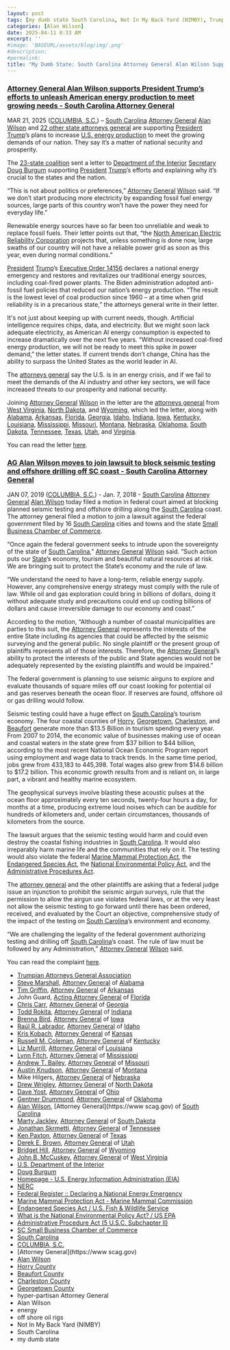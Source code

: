 ```yaml
---
layout: post
tags: [my dumb state South Carolina, Not In My Back Yard (NIMBY), Trumpian Attorneys General Association, Steve Marshall Attorney General of Alabama, Tim Griffin Attorney General of Arkansas, John Guard Acting Attorney General of Florida, Chris Carr Attorney General of Georgia, Todd Rokita Attorney General of Indiana, Brenna Bird Attorney General of Iowa, Raúl R. Labrador Attorney General of Idaho, Kris Kobach Attorney General of Kansas, Russell M. Coleman Attorney General of Kentucky, Liz Murrill Attorney General of Louisiana, Lynn Fitch Attorney General of Mississippi, Andrew T. Bailey Attorney General of Missouri, Austin Knudson Attorney General of Montana, Mike Hilgers Attorney General of Nebraska, Drew Wrigley Attorney General of North Dakota, Dave Yost Attorney General of Ohio, Gentner Drummond Attorney General of Oklahoma, Alan Wilson Attorney General of South Carolina, Marty Jackley Attorney General of South Dakota, Jonathan Skrmetti Attorney General of Tennessee, Ken Paxton Attorney General of Texas, Derek E. Brown Attorney General of Utah, Bridget Hill Attorney General of Wyoming, John B. McCuskey Attorney General of West Virginia, U.S. Department of the Interior, Doug Burgum, Homepage - U.S. Energy Information Administration (EIA), NERC, Federal Register – – Declaring a National Energy Emergency, Marine Mammal Protection Act - Marine Mammal Commission, Endangered Species Act / U.S. Fish & Wildlife Service, What is the National Environmental Policy Act? / US EPA, Administrative Procedure Act (5 U.S.C. Subchapter II), SC Small Business Chamber of Commerce, South Carolina, COLUMBIA S.C., Attorney General, Alan Wilson, Horry County, Beaufort County, Charleston County, Georgetown County, hyper-partisan Attorney General, Alan Wilson, energy, off shore oil rigs]
categories: [Alan Wilson]
date: 2025-04-11 8:33 AM
excerpt: ''
#image: 'BASEURL/assets/blog/img/.png'
#description:
#permalink:
title: "My Dumb State: South Carolina Attorney General Alan Wilson Supports Oil Drilling, Except Off South Carolina’s Coast. NIMBY (Not In My Back Yard)"
---
```



### [Attorney General Alan Wilson supports President Trump’s efforts to unleash American energy production to meet growing needs - South Carolina Attorney General](https://www.scag.gov/about-the-office/news/attorney-general-alan-wilson-supports-president-trump-s-efforts-to-unleash-american-energy-production-to-meet-growing-needs/)

MAR 21, 2025
([COLUMBIA, S.C.](https://www.columbiasc.gov/)) – [South Carolina](https://www.sc.gov/) [Attorney General](https://www.scag.gov/) [Alan Wilson](https://www.scag.gov/about-the-office/meet-the-attorney-general/) and [22 other state attorneys general](https://republicanags.com/) are supporting [President](https://www.whitehouse.gov/) [Trump](https://www.donaldjtrump.com/)’s plans to increase [U.S. energy production](https://www.eia.gov/) to meet the growing demands of our nation. They say it’s a matter of national security and prosperity.

The [23-state coalition](https://republicanags.com/) sent a letter to [Department of the Interior](https://www.doi.gov/) [Secretary Doug Burgum](https://www.linkedin.com/in/doug-burgum-03019111/) supporting [President](https://www.whitehouse.gov/) [Trump](https://www.donaldjtrump.com/)’s efforts and explaining why it’s crucial to the states and the nation.

“This is not about politics or preferences,” [Attorney General](https://www.scag.gov/) [Wilson](https://www.scag.gov/about-the-office/meet-the-attorney-general/) said. “If we don’t start producing more electricity by expanding fossil fuel energy sources, large parts of this country won’t have the power they need for everyday life.”

Renewable energy sources have so far been too unreliable and weak to replace fossil fuels. Their letter points out that, “the [North American Electric Reliability Corporation](https://www.nerc.com/Pages/default.aspx) projects that, unless something is done now, large swaths of our country will not have a reliable power grid as soon as this year, even during normal conditions.”

[President](https://www.whitehouse.gov/) [Trump](https://www.donaldjtrump.com/)’s [Executive Order 14156](https://www.federalregister.gov/documents/2025/01/29/2025-02003/declaring-a-national-energy-emergency) declares a national energy emergency and restores and revitalizes our traditional energy sources, including coal-fired power plants. The Biden administration adopted anti-fossil fuel policies that reduced our nation’s energy production. “The result is the lowest level of coal production since 1960 – at a time when grid reliability is in a precarious state,” the attorneys general write in their letter.

It's not just about keeping up with current needs, though. Artificial intelligence requires chips, data, and electricity. But we might soon lack adequate electricity, as American AI energy consumption is expected to increase dramatically over the next five years. “Without increased coal-fired energy production, we will not be ready to meet this spike in power demand,” the letter states. If current trends don’t change, China has the ability to surpass the United States as the world leader in AI.

The [attorneys general](https://republicanags.com/) say the U.S. is in an energy crisis, and if we fail to meet the demands of the AI industry and other key sectors, we will face increased threats to our prosperity and national security.

Joining [Attorney General](https://www.scag.gov/) [Wilson](https://www.scag.gov/about-the-office/meet-the-attorney-general/) in the letter are the [attorneys general](https://republicanags.com/) from [West Virginia](https://ago.wv.gov/), [North Dakota](https://attorneygeneral.nd.gov/), and [Wyoming](https://ag.wyo.gov/), which led the letter, along with [Alabama](https://www.alabamaag.gov/), [Arkansas](https://arkansasag.gov/), [Florida](https://www.myfloridalegal.com/), [Georgia](https://law.georgia.gov/), [Idaho](https://www.ag.idaho.gov/), [Indiana](https://www.in.gov/attorneygeneral/), [Iowa](https://www.iowaattorneygeneral.gov/), [Kentucky](https://ag.ky.gov/), [Louisiana](https://ag.louisiana.gov/), [Mississippi](https://attorneygenerallynnfitch.com/), [Missouri](https://ago.mo.gov/), [Montana](https://dojmt.gov/), [Nebraska](https://ago.nebraska.gov/), [Oklahoma](https://oklahoma.gov/oag.html), [South Dakota](https://atg.sd.gov/), [Tennessee](https://www.tn.gov/attorneygeneral.html), [Texas](https://www.texasattorneygeneral.gov/), [Utah](https://attorneygeneral.utah.gov/), and [Virginia](https://ago.wv.gov/Pages/default.aspx).

You can read the letter [here](https://www.scag.gov/media/0hzptshp/letter-to-secretary-re-coal-fired-energy.pdf).

### [AG Alan Wilson moves to join lawsuit to block seismic testing and offshore drilling off SC coast - South Carolina Attorney General](https://www.scag.gov/about-the-office/news/ag-alan-wilson-moves-to-join-lawsuit-to-block-seismic-testing-and-offshore-drilling-off-sc-coast/)
JAN 07, 2019
([COLUMBIA, S.C.](https://www.columbiasc.gov/)) - Jan. 7, 2018 - [South Carolina](https://www.sc.gov/) [Attorney General](https://www.scag.gov/) [Alan Wilson](https://www.scag.gov/about-the-office/meet-the-attorney-general/) today filed a motion in federal court aimed at blocking planned seismic testing and offshore drilling along the [South Carolina](https://www.sc.gov/) coast. The attorney general filed a motion to join a lawsuit against the federal government filed by 16 [South Carolina](https://www.sc.gov/) cities and towns and the state [Small Business Chamber of Commerce](https://scsbc.org/).

“Once again the federal government seeks to intrude upon the sovereignty of the state of [South Carolina](https://www.sc.gov/),” [Attorney General](https://www.scag.gov/) [Wilson](https://www.scag.gov/about-the-office/meet-the-attorney-general/) said. “Such action puts our [State](https://www.sc.gov/)’s economy, tourism and beautiful natural resources at risk. We are bringing suit to protect the State’s economy and the rule of law.

“We understand the need to have a long-term, reliable energy supply. However, any comprehensive energy strategy must comply with the rule of law. While oil and gas exploration could bring in billions of dollars, doing it without adequate study and precautions could end up costing billions of dollars and cause irreversible damage to our economy and coast.”

According to the motion, “Although a number of coastal municipalities are parties to this suit, the [Attorney General](https://www.scag.gov/) represents the interests of the entire State including its agencies that could be affected by the seismic surveying and the general public. No single plaintiff or the present group of plaintiffs represents all of those interests. Therefore, the [Attorney General](https://www.scag.gov/)’s ability to protect the interests of the public and State agencies would not be adequately represented by the existing plaintiffs and would be impaired.”

The federal government is planning to use seismic airguns to explore and evaluate thousands of square miles off our coast looking for potential oil and gas reserves beneath the ocean floor. If reserves are found, offshore oil or gas drilling would follow.

Seismic testing could have a huge effect on [South Carolina](https://www.sc.gov/)’s tourism economy. The four coastal counties of [Horry](https://www.horrycountysc.gov/), [Georgetown](http://www.georgetowncountysc.org/), [Charleston](http://www.charlestoncounty.org/), and [Beaufort](https://www.beaufortcountysc.gov/) generate more than \$13.5 Billion in tourism spending every year. From 2007 to 2014, the economic value of businesses making use of ocean and coastal waters in the state grew from \$37 billion to \$44 billion, according to the most recent National Ocean Economic Program report using employment and wage data to track trends. In the same time period, jobs grew from 433,183 to 445,398. Total wages also grew from \$14.6 billion to \$17.2 billion. This economic growth results from and is reliant on, in large part, a vibrant and healthy marine ecosystem.

The geophysical surveys involve blasting these acoustic pulses at the ocean floor approximately every ten seconds, twenty-four hours a day, for months at a time, producing extreme loud noises which can be audible for hundreds of kilometers and, under certain circumstances, thousands of kilometers from the source.

The lawsuit argues that the seismic testing would harm and could even destroy the coastal fishing industries in [South Carolina](https://www.sc.gov/). It would also irreparably harm marine life and the communities that rely on it. The testing would also violate the federal [Marine Mammal Protection Act](https://www.mmc.gov/about-the-commission/our-mission/marine-mammal-protection-act/), the [Endangered Species Act](https://www.fws.gov/law/endangered-species-act), the [National Environmental Policy Act](https://www.epa.gov/nepa/what-national-environmental-policy-act), and the [Administrative Procedures Act](https://www.archives.gov/federal-register/laws/administrative-procedure).

The [attorney general](https://www.scag.gov/) and the other plaintiffs are asking that a federal judge issue an injunction to prohibit the seismic airgun surveys, rule that the permission to allow the airgun use violates federal laws, or at the very least not allow the seismic testing to go forward until there has been ordered, received, and evaluated by the Court an objective, comprehensive study of the impact of the testing on [South Carolina](https://www.sc.gov/)’s environment and economy.

“We are challenging the legality of the federal government authorizing testing and drilling off [South Carolina](https://www.sc.gov/)’s coast. The rule of law must be followed by any Administration,” [Attorney General](https://www.scag.gov/) [Wilson](https://www.scag.gov/about-the-office/meet-the-attorney-general/) said.

You can read the complaint [here](https://www.scag.gov/wp-content/uploads/2019/01/01864879.pdf).

- [Trumpian Attorneys General Association](https://republicanags.com/)
- [Steve Marshall](https://www.alabamaag.gov/about/), [Attorney General](https://www.alabamaag.gov/) of [Alabama](https://www.alabama.gov/)
- [Tim Griffin](https://arkansasag.gov/meet-tim/), [Attorney General](https://arkansasag.gov/) of [Arkansas](https://www.az.gov/) 
- John Guard, [Acting Attorney General](https://www.myfloridalegal.com/) of [Florida](https://www.myflorida.com/)
- [Chris Carr](https://georgia.gov/chris-carr), [Attorney General](https://law.georgia.gov/) of [Georgia](https://georgia.gov/) 
- [Todd Rokita](https://www.in.gov/attorneygeneral/about-the-office/about-the-attorney-general/), [Attorney General](https://www.in.gov/attorneygeneral/) of [Indiana](https://www.in.gov/)
- [Brenna Bird](https://www.iowaattorneygeneral.gov/about-us/about-attorney-general-brenna-bird), [Attorney General](https://www.iowaattorneygeneral.gov/) of [Iowa](https://iowa.gov/) 
- [Raúl R. Labrador](https://www.ag.idaho.gov/about/), [Attorney General](https://www.ag.idaho.gov/) of [Idaho](https://www.idaho.gov/) 
- [Kris Kobach](https://www.ag.ks.gov/about-us/attorney-general-kris-w-kobach), [Attorney General](https://www.ag.ks.gov/) of [Kansas](https://www.kansas.gov/) 
- [Russell M. Coleman](https://ag.ky.gov/about/Pages/Attorney-General.aspx), [Attorney General](https://ag.ky.gov/) of [Kentucky](https://www.kentucky.gov/) 
- [Liz Murrill](https://ag.louisiana.gov/About), [Attorney General](https://ag.louisiana.gov/) of [Louisiana](https://www.louisiana.gov/) 
- [Lynn Fitch](https://attorneygenerallynnfitch.com/), [Attorney General](https://attorneygenerallynnfitch.com/) of [Mississippi](https://www.ms.gov/)
- [Andrew T. Bailey](https://ago.mo.gov/about-us/about-ag-bailey/), [Attorney General](https://ago.mo.gov/) of [Missouri](https://www.mo.gov/) 
- [Austin Knudson](https://dojmt.gov/attorney-generals-office/about-austin-knudsen/), [Attorney General](https://dojmt.gov/) of [Montana](https://www.mt.gov/)
- Mike Hilgers, [Attorney General](https://ago.nebraska.gov/) of [Nebraska](https://www.nebraska.gov/) 
- [Drew Wrigley](https://attorneygeneral.nd.gov/attorney-generals-office/), [Attorney General](https://attorneygeneral.nd.gov/) of [North Dakota](https://www.nd.gov/) 
- [Dave Yost](https://www.ohioattorneygeneral.gov/About-AG/Dave-Yost), [Attorney General](https://www.ohioattorneygeneral.gov/) of [Ohio](https://ohio.gov/) 
- [Gentner Drummond](https://oklahoma.gov/oag/about/bio.html), [Attorney General](https://oklahoma.gov/oag.html) of [Oklahoma](https://www.ok.gov/) 
- [Alan Wilson](https://www.scag.gov/about-the-office/meet-the-attorney-general/), [Attorney General](https://www scag.gov) of [South Carolina](https://www.sc.gov/)
- [Marty Jackley](https://atg.sd.gov/OurOffice/bio.aspx#gsc.tab=0), [Attorney General](https://atg.sd.gov/#gsc.tab=0) of [South Dakota](https://www.sd.gov/) 
- [Jonathan Skrmetti](https://www.tn.gov/attorneygeneral/about-the-office/general-skrmetti.html), [Attorney General](https://www.tn.gov/attorneygeneral.html) of [Tennessee](https://www.tn.gov/) 
- [Ken Paxton](https://www.texasattorneygeneral.gov/about-office), [Attorney General](https://www.texasattorneygeneral.gov/) of [Texas](https://www.texas.gov/) 
- [Derek E. Brown](https://attorneygeneral.utah.gov/staff/derek-brown/), [Attorney General](https://attorneygeneral.utah.gov/) of [Utah](https://www.utah.gov/)
- [Bridget Hill](https://ag.wyo.gov/ag-biography), [Attorney General](https://ag.wyo.gov/) of [Wyoming](https://www.wyo.gov/)
- [John B. McCuskey](https://ago.wv.gov/about/Pages/Meet-The-Attorney-General.aspx), [Attorney General](https://ago.wv.gov/Pages/default.aspx) of [West Virginia](https://www.wv.gov/)
- [U.S. Department of the Interior](https://www.doi.gov/)
- [Doug Burgum](https://www.linkedin.com/in/doug-burgum-03019111/)
- [Homepage - U.S. Energy Information Administration (EIA)](https://www.eia.gov/)
- [NERC](https://www.nerc.com/Pages/default.aspx)
- [Federal Register :: Declaring a National Energy Emergency](https://www.federalregister.gov/documents/2025/01/29/2025-02003/declaring-a-national-energy-emergency)
- [Marine Mammal Protection Act - Marine Mammal Commission](https://www.mmc.gov/about-the-commission/our-mission/marine-mammal-protection-act/)
- [Endangered Species Act / U.S. Fish & Wildlife Service](https://www.fws.gov/law/endangered-species-act)
- [What is the National Environmental Policy Act? / US EPA](https://www.epa.gov/nepa/what-national-environmental-policy-act)
- [Administrative Procedure Act (5 U.S.C. Subchapter II)](https://www.archives.gov/federal-register/laws/administrative-procedure)
- [SC Small Business Chamber of Commerce](https://scsbc.org/)
- [South Carolina](https://www.sc.gov/)
- [COLUMBIA, S.C.](https://www.columbiasc.gov/)
- [Attorney General](https://www scag.gov)
- [Alan Wilson](https://www.scag.gov/about-the-office/meet-the-attorney-general/)
- [Horry County](https://www.horrycountysc.gov/)
- [Beaufort County](https://www.beaufortcountysc.gov/)
- [Charleston County](http://www.charlestoncounty.org/)
- [Georgetown County](http://www.georgetowncountysc.org/)
- hyper-partisan Attorney General 
- Alan Wilson
- energy 
- off shore oil rigs
- Not In My Back Yard (NIMBY)
- South Carolina 
- my dumb state
